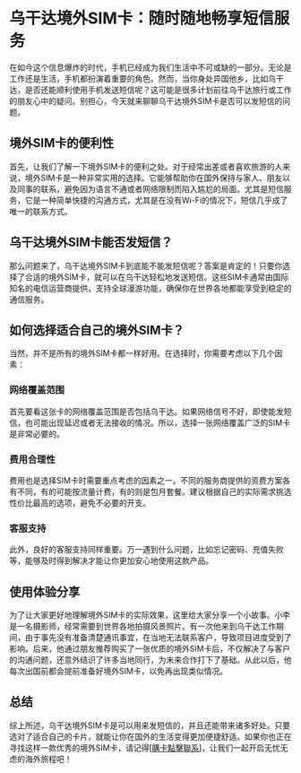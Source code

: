 # 乌干达境外SIM卡：随时随地畅享短信服务

在如今这个信息爆炸的时代，手机已经成为我们生活中不可或缺的一部分。无论是工作还是生活，手机都扮演着重要的角色。然而，当你身处异国他乡，比如乌干达，是否还能顺利使用手机发送短信呢？这可能是很多计划前往乌干达旅行或工作的朋友心中的疑问。别担心，今天就来聊聊乌干达境外SIM卡是否可以发短信的问题。

## 境外SIM卡的便利性

首先，让我们了解一下境外SIM卡的便利之处。对于经常出差或者喜欢旅游的人来说，境外SIM卡是一种非常实用的选择。它能够帮助你在国外保持与家人、朋友以及同事的联系，避免因为语言不通或者网络限制而陷入尴尬的局面。尤其是短信服务，它是一种简单快捷的沟通方式，尤其是在没有Wi-Fi的情况下，短信几乎成了唯一的联系方式。

## 乌干达境外SIM卡能否发短信？

那么问题来了，乌干达境外SIM卡到底能不能发短信呢？答案是肯定的！只要你选择了合适的境外SIM卡，就可以在乌干达轻松地发送短信。这些SIM卡通常由国际知名的电信运营商提供，支持全球漫游功能，确保你在世界各地都能享受到稳定的通信服务。

## 如何选择适合自己的境外SIM卡？

当然，并不是所有的境外SIM卡都一样好用。在选择时，你需要考虑以下几个因素：

### 网络覆盖范围

首先要看这张卡的网络覆盖范围是否包括乌干达。如果网络信号不好，即使能发短信，也可能出现延迟或者无法接收的情况。所以，选择一张网络覆盖广泛的SIM卡是非常必要的。

### 费用合理性

费用也是选择SIM卡时需要重点考虑的因素之一。不同的服务商提供的资费方案各有不同，有的可能按流量计费，有的则是包月套餐。建议根据自己的实际需求挑选性价比最高的选项，避免不必要的开支。

### 客服支持

此外，良好的客服支持同样重要。万一遇到什么问题，比如忘记密码、充值失败等，能够及时得到解决才能让你更加安心地使用这款产品。

## 使用体验分享

为了让大家更好地理解境外SIM卡的实际效果，这里给大家分享一个小故事。小李是一名摄影师，经常需要到世界各地拍摄风景照片。有一次他来到乌干达工作期间，由于事先没有准备清楚通讯事宜，在当地无法联系客户，导致项目进度受到了影响。后来，他通过朋友推荐购买了一张优质的境外SIM卡后，不仅解决了与客户的沟通问题，还意外结识了许多当地同行，为未来合作打下了基础。从此以后，他每次出国前都会提前准备好境外SIM卡，以免再出现类似情况。

## 总结

综上所述，乌干达境外SIM卡是可以用来发短信的，并且还能带来诸多好处。只要选对了适合自己的卡片，就能让你在国外的生活变得更加便捷舒适。如果你也正在寻找这样一款优秀的境外SIM卡，请记得[[購卡點擊聯系](https://t.me/s/esim1088)]，让我们一起开启无忧无虑的海外旅程吧！